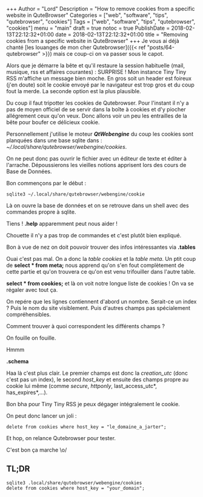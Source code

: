 +++
Author = "Lord"
Description = "How to remove cookies from a specific website in QuteBrowser"
Categories = ["web", "software", "tips", "qutebrowser", "cookies"]
Tags = ["web", "software", "tips", "qutebrowser", "cookies"]
menu = "main"
draft = true
notoc = true
PublishDate = 2018-02-13T22:12:32+01:00
date = 2018-02-13T22:12:32+01:00
title = "Removing cookies from a specific website in QuteBrowser"
+++
Je vous ai déjà chanté [les louanges de mon cher Qutebrowser]({{< ref "posts/64-qutebrowser" >}}) mais ce coup-ci on va passer sous le capot.

Alors que je démarre la bête et qu'il restaure la session habituelle (mail, musique, rss et affaires courantes) : SURPRISE !
Mon instance Tiny Tiny RSS m'affiche un message bien moche.
En gros soit un header est foireux (j'en doute) soit le cookie envoyé par le navigateur est trop gros et du coup fout la merde.
La seconde option est la plus plausible.

Du coup il faut tripotter les cookies de Qutebrowser.
Pour l'instant il n'y a pas de moyen officiel de se servir dans la boîte à cookies et d'y piocher allégrement ceux qu'on veux.
Donc allons voir un peu les entrailles de la bête pour boufer ce délicieux cookie.

Personnellement j'utilise le moteur ***QtWebengine*** du coup les cookies sont planquées dans une base sqlite dans : *~/.local/share/qutebrowser/webengine/cookies*.

On ne peut donc pas ouvrir le fichier avec un éditeur de texte et éditer à l'arrache.
Dépoussierons les vieilles notions apprisent lors des cours de Base de Données.

Bon commençons par le début :

    sqlite3 ~/.local/share/qutebrowser/webengine/cookie

Là on ouvre la base de données et on se retrouve dans un shell avec des commandes propre à sqlite.

Tiens ! **.help** apparemment peut nous aider !

Chouette il n'y a pas trop de commandes et c'est plutôt bien expliqué.

Bon à vue de nez on doit pouvoir trouver des infos intéressantes via **.tables**

Ouai c'est pas mal.
On a donc la *table cookies* et la *table meta*.
Un ptit coup de **select * from meta;** nous apprend qu'on s'en fout complètement de cette partie et qu'on trouvera ce qu'on est venu trifouiller dans l'autre table.

**select * from cookies;** et là on voit notre longue liste de cookies !
On va se régaler avec tout ça.

On repére que les lignes contiennent d'abord un nombre.
Serait-ce un index ?
Puis le nom du site visiblement.
Puis d'autres champs pas spécialement compréhensibles.

Comment trouver à quoi correspondent les différents champs ?

On fouille on fouille.

Hmmm

**.schema**

Haa là c'est plus clair.
Le premier champs est donc la *creation_utc* (donc c'est pas un index), le second *host_key* et ensuite des champs propre au cookie lui même (comme *secure*, *httponly*, last_access_utc*, has_expires*,…).

Bon bha pour Tiny Tiny RSS je peux dégager intégralement le cookie.

On peut donc lancer un joli :

    delete from cookies where host_key = "le_domaine_a_jarter";

Et hop, on relance Qutebrowser pour tester.

C'est bon ça marche \o/

## TL;DR

    sqlite3 .local/share/qutebrowser/webengine/cookies
    delete from cookies where host_key = "your_domain";
